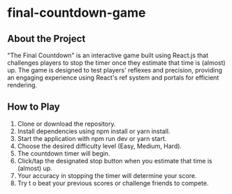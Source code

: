 ﻿# final-countdown-game
## About the Project
"The Final Countdown" is an interactive game built using React.js that challenges players to stop the timer once they estimate that time is (almost) up. The game is designed to test players' reflexes and precision, providing an engaging experience using React's ref system and portals for efficient rendering.

## How to Play
1. Clone or download the repository.
2. Install dependencies using npm install or yarn install.
3. Start the application with npm run dev or yarn start.
4. Choose the desired difficulty level (Easy, Medium, Hard).
5. The countdown timer will begin.
6. Click/tap the designated stop button when you estimate that time is (almost) up.
7. Your accuracy in stopping the timer will determine your score.
8. Try t o beat your previous scores or challenge friends to compete.
